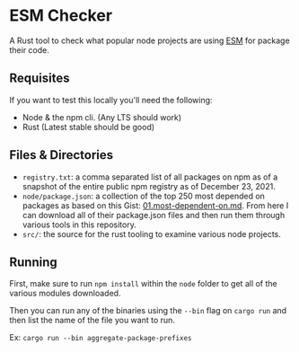 # ESM Checker

A Rust tool to check what popular node projects are using [ESM](https://nodejs.org/api/esm.html) for package their code.

## Requisites

If you want to test this locally you'll need the following:

- Node & the npm cli. (Any LTS should work)
- Rust (Latest stable should be good)

## Files & Directories

- `registry.txt`: a comma separated list of all packages on npm as of a snapshot of the entire public npm registry as of December 23, 2021.
- `node/package.json`: a collection of the top 250 most depended on packages as based on this Gist: [01.most-dependent-on.md](https://gist.github.com/anvaka/8e8fa57c7ee1350e3491#file-01-most-dependent-upon-md). From here I can download all of their package.json files and then run them through various tools in this repository.
- `src/`: the source for the rust tooling to examine various node projects.

## Running

First, make sure to run `npm install` within the `node` folder to get all of the various modules downloaded.

Then you can run any of the binaries using the `--bin` flag on `cargo run` and then list the name of the file you want to run.

Ex: `cargo run --bin aggregate-package-prefixes`
